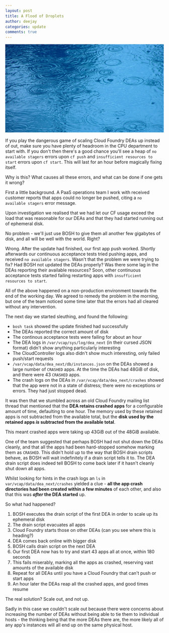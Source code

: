 ```yaml
---
layout: post
title: A Flood of Droplets
author: deejay
categories: update
comments: true
---
```

<img src="/images/blog/droplets.jpg" class="image fit">

If you play the dangerous game of scaling Cloud Foundry DEAs up instead of out, make sure you have plenty of headroom in the CPU department to start with. If you don't then there's a good chance you'll see a heap of `no available stagers` errors upon `cf push` and `insufficient resources to start` errors upon `cf start`. This will last for an hour before magically fixing itself.

Why is this? What causes all these errors, and what can be done if one gets it wrong?

<!--more-->

First a little background. A PaaS operations team I work with received customer reports that apps could no longer be pushed, citing a `no available stagers` error message.

Upon investigation we realised that we had let our CF usage exceed the load that was reasonable for our DEAs and that they had started running out of ephemeral disk.

No problem - we'll just use BOSH to give them all another few gigabytes of disk, and all will be well with the world. Right?

Wrong. After the update had finished, our first app push worked. Shortly afterwards our continuous acceptance tests tried pushing apps, and received `no available stagers`. Wasn't that the problem we were trying to fix? Had BOSH not updated the DEAs properly? Was there some lag in the DEAs reporting their available resources? Soon, other continuous acceptance tests started failing restarting apps with `insufficient resources to start`.

All of the above happened on a non-production environment towards the end of the working day. We agreed to remedy the problem in the morning, but one of the team noticed some time later that the errors had all cleared without any intervention.

The next day we started sleuthing, and found the following:

* `bosh task` showed the update finished had successfully
* The DEAs reported the correct amount of disk
* The continous acceptance tests were failing for about an hour
* The DEA logs in `/var/vcap/sys/log/dea_next` (in their cursed JSON format) didn't show anything particularly interesting
* The CloudController logs also didn't show much interesting, only failed push/start requests
* `/var/vcap/data/dea_next/db/instances.json` on the DEAs showed a large number of `CRASHED` apps. At the time the DEAs had 48GiB of disk, and there were 43 `CRASHED` apps.
* The crash logs on the DEAs in `/var/vcap/data/dea_next/crashes` showed that the app were not in a state of distress; there were no exceptions or errors. They had just stopped dead.

It was then that we stumbled across an old Cloud Foundry mailing list thread that mentioned that the **DEA retains crashed apps** for a configurable amount of time, defaulting to one hour. The memory used by these retained apps is not subtracted from the available total, but the **disk used by the retained apps _is_ subtracted from the available total**.

This meant crashed apps were taking up 43GiB out of the 48GiB available.

One of the team suggested that perhaps BOSH had not shut down the DEAs cleanly, and that all the apps had been hard-stopped somehow marking them as `CRASHED`. This didn't hold up to the way that BOSH drain scripts behave, as BOSH will wait indefinitely if a drain script tells it to. The DEA drain script does indeed tell BOSH to come back later if it hasn't cleanly shut down all apps.

Whilst looking for hints in the crash logs an `ls` in `var/vcap/data/dea_next/crashes` yielded a clue - **all the app crash directories had been created within a few minutes** of each other, and also that this was **_after_ the DEA started** up.

So what had happened?

1. BOSH executes the drain script of the first DEA in order to scale up its ephemeral disk
1. The drain script evacuates all apps
1. Cloud Foundry starts those on other DEAs (can you see where this is heading?)
1. DEA comes back online with bigger disk
1. BOSH calls drain script on the next DEA
1. Our first DEA now has to try and start 43 apps all at once, within 180 seconds
1. This fails miserably, marking all the apps as crashed, reserving vast amounts of the available disk
1. Repeat for all DEAs until you have a Cloud Foundry that can't push or start apps
1. An hour later the DEAs reap all the crashed apps, and good times resume

The real solution? Scale out, and not up.

Sadly in this case we couldn't scale out because there were concerns about increasing the number of DEAs without being able to tie them to individual hosts - the thinking being that the more DEAs there are, the more likely all of any app's instances will all end up on the same physical host.
